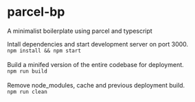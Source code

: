 # parcel-bp
A minimalist boilerplate using parcel and typescript


Intall dependencies and start development server on port 3000. 
<br>
`npm install && npm start`
<br>
<br>
Build a minifed version of the entire codebase for deployment.
<br>
`npm run build`
<br>
<br>
Remove node_modules, cache and previous deployment build.
<br>
`npm run clean`
<br>
<br>
